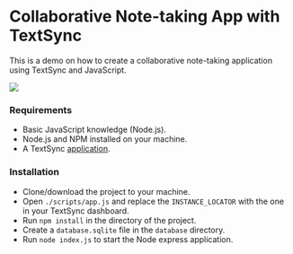# Collaborative Note-taking App with TextSync
This is a demo on how to create a collaborative note-taking application using TextSync and JavaScript.

![](https://www.dropbox.com/s/k95vfcmj0q90acb/Collaborative-Note-taking-Application-Javascript.gif?raw=1)

### Requirements
* Basic JavaScript knowledge (Node.js).
* Node.js and NPM installed on your machine.
* A TextSync [application](https://docs.pusher.com/textsync/discover/getting-started).

### Installation
* Clone/download the project to your machine.
* Open `./scripts/app.js` and replace the `INSTANCE_LOCATOR` with the one in your TextSync dashboard.
* Run `npm install` in the directory of the project.
* Create a `database.sqlite` file in the `database` directory.
* Run `node index.js` to start the Node express application.
